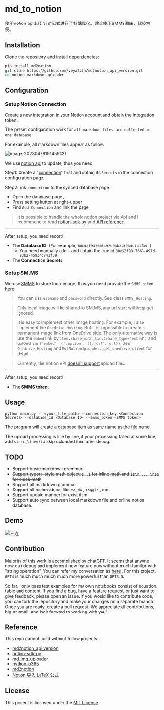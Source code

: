 # md_to_notion 
使用notion api上传 针对公式进行了特殊优化。建议使用SMMS图床，比较方便。

## Installation

Clone the repository and install dependencies:

```bash
pip install md2notion
git clone https://github.com/veya2ztn/md2notion_api_version.git
cd notion-markdown-uploader

```

## Configuration

### Setup Notion Connection

Create a new integration in your Notion account and obtain the integration token.

The preset configuration work for `all markdown files are collected in one database`. 

For example, all markdown files appear as follow:

![image-20230428191459321](https://raw.githubusercontent.com/veya2ztn/md2notion_api_version/main/figures/image-20230428191459321.png)

We use [notion api](https://developers.notion.com/reference) to update, thus you need 

Step1: Create a "[connection](https://www.notion.so/my-integrations)" first and obtain its `Secrets` in the connection configuration page. 

Step2: link `connection` to the synced database page:

- Open the database page ,
- Press setting button at right-upper
- Find `Add Connection` and link the page

> It is possible to handle the whole notion project via Api and I recommend to read [notion-sdk-py](https://github.com/ramnes/notion-sdk-py) and [API reference](https://developers.notion.com/reference).

----

After setup, you need record

- The **Database ID**. (For example, `88c52f937663497d93b245934c741f39`. )
  - You need manually add `-` and obtain the true id `88c52f93-7663-497d-93b2-45934c741f39`
- The **Connection Secrets**.

### Setup SM.MS

We use [SMMS](https://sm.ms/) to store local image, thus you need provide the `SMMS token` [here](https://sm.ms/home/apitoken).

> You can use `usename` and `password` directly. See class `SMMS_Hosting`.

> Only local image will be shared to SM.MS, any url start with`http`  get ignored.

> It is easy to  implement other image hosting. For example, I also implement the `Onedrive_Hosting`. But it is impossible to create a permanent image link from OneDrive side. The only alternative way is use the `embed` link by `item.share_with_link(share_type='embed')` and upload via `{'embed': {'caption': [],'url': url}}`. See `Onedrive_Hosting` and `Md2NotionUploader._get_onedrive_client` for detail.

> Currently, the notion API [doesn't support](https://developers.notion.com/reference/file-object) upload files.

----

After setup, you need record

- The **SMMS token**.

## Usage

```
python main.py -f <your_file_path> --connection_key <Connection Secrets> --database_id <Database ID> --smms_token <SMMS token>
```

The program will create a database item as same name as the file name.

The upload processing is line by line, if your processing failed at some line, add `start_line=?` to skip uploaded item after debug.

## TODO

- ~~Support basic markdown grammar.~~
- ~~Support typora-style math object: `$..$` for inline math and `$$\n ... \n$$` for block math~~
- Support all markdown grammar
- Support all notion object like `to_do` , `toggle` , etc.
- Support update manner for exist item.
- Support auto sync between local markdown file and online notion database.

## Demo

![三连](https://raw.githubusercontent.com/veya2ztn/md2notion_api_version/main/figures/三连.png)

## Contribution

Majority of this work is accomplished by [chatGPT](https://chat.openai.com/). It seems that anyone now can debug and implement new feature now without much familiar with "string operation". You can refer my conversation as [here](https://shareg.pt/oSacXil) . For this project, `GPT4` is much much much much more powerful than `GPT3.5`. 

So far, I only pass test examples for my own notebooks consist of equation, table and content. If you find a bug, have a feature request, or just want to give feedback, please open an issue. If you would like to contribute code, you can fork the repository and make your changes on a separate branch. Once you are ready, create a pull request. We appreciate all contributions, big or small, and look forward to working with you!

## Reference

This repo cannot build without follow projects:
- [md2notion_api_version](https://github.com/veya2ztn/md2notion_api_version)
- [notion-sdk-py](https://github.com/ramnes/notion-sdk-py) 
- [md_img_uploader](https://github.com/nifanle7/md_img_uploader)
- [python-o365](https://github.com/O365/python-o365)
- [md2notion](https://github.com/Cobertos/md2notion)
- [Notion 导入 LaTeX 公式](https://zhuanlan.zhihu.com/p/360430369)

## License

This project is licensed under the [MIT License](https://opensource.org/licenses/MIT).
